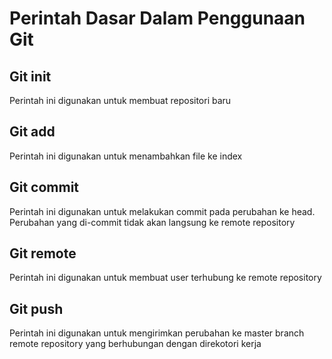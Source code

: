 # Perintah Dasar Dalam Penggunaan Git

## Git init
Perintah ini digunakan untuk membuat repositori baru
 
## Git add
Perintah ini digunakan untuk menambahkan file ke index
 
## Git commit
Perintah ini digunakan untuk melakukan commit pada perubahan ke head. Perubahan yang di-commit tidak akan langsung ke remote repository
 
## Git remote
Perintah ini digunakan untuk membuat user terhubung ke remote repository
 
## Git push
Perintah ini digunakan untuk mengirimkan perubahan ke master branch remote repository yang berhubungan dengan direkotori kerja
 



